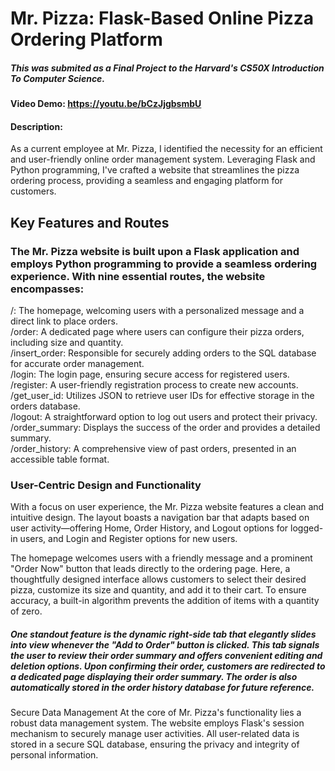 # Mr. Pizza: Flask-Based Online Pizza Ordering Platform

##### This was submited as a Final Project to the Harvard's CS50X Introduction To Computer Science.

#### Video Demo:  <https://youtu.be/bCzJjgbsmbU>
#### Description:
As a current employee at Mr. Pizza, I identified the necessity for an efficient and user-friendly online order management system. Leveraging Flask and Python programming, I've crafted a website that streamlines the pizza ordering process, providing a seamless and engaging platform for customers.

## Key Features and Routes
### The Mr. Pizza website is built upon a Flask application and employs Python programming to provide a seamless ordering experience. With nine essential routes, the website encompasses:

/: The homepage, welcoming users with a personalized message and a direct link to place orders. <br>
/order: A dedicated page where users can configure their pizza orders, including size and quantity. <br>
/insert_order: Responsible for securely adding orders to the SQL database for accurate order management.<br>
/login: The login page, ensuring secure access for registered users.<br>
/register: A user-friendly registration process to create new accounts. <br>
/get_user_id: Utilizes JSON to retrieve user IDs for effective storage in the orders database.<br>
/logout: A straightforward option to log out users and protect their privacy.<br>
/order_summary: Displays the success of the order and provides a detailed summary.<br>
/order_history: A comprehensive view of past orders, presented in an accessible table format.<br>

### User-Centric Design and Functionality

With a focus on user experience, the Mr. Pizza website features a clean and intuitive design. The layout boasts a navigation bar that adapts based on user activity—offering Home, Order History, and Logout options for logged-in users, and Login and Register options for new users.

The homepage welcomes users with a friendly message and a prominent "Order Now" button that leads directly to the ordering page. Here, a thoughtfully designed interface allows customers to select their desired pizza, customize its size and quantity, and add it to their cart. To ensure accuracy, a built-in algorithm prevents the addition of items with a quantity of zero.

##### One standout feature is the dynamic right-side tab that elegantly slides into view whenever the "Add to Order" button is clicked. This tab signals the user to review their order summary and offers convenient editing and deletion options. Upon confirming their order, customers are redirected to a dedicated page displaying their order summary. The order is also automatically stored in the order history database for future reference.

Secure Data Management
At the core of Mr. Pizza's functionality lies a robust data management system. The website employs Flask's session mechanism to securely manage user activities. All user-related data is stored in a secure SQL database, ensuring the privacy and integrity of personal information.
